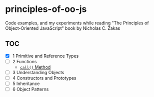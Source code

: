 # principles-of-oo-js

Code examples, and my experiments while reading
"The Principles of Object-Oriented JavaScript" book by Nicholas C. Zakas

## TOC

- [x] 1 Primitive and Reference Types
- [ ] 2 Functions
  - [`call()` Method](src/functions/call_method.js)
- [ ] 3 Understanding Objects
- [ ] 4 Constructors and Prototypes
- [ ] 5 Inheritance
- [ ] 6 Object Patterns
